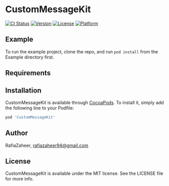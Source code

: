 # CustomMessageKit

[![CI Status](https://img.shields.io/travis/RafiaZaheer/CustomMessageKit.svg?style=flat)](https://travis-ci.org/RafiaZaheer/CustomMessageKit)
[![Version](https://img.shields.io/cocoapods/v/CustomMessageKit.svg?style=flat)](https://cocoapods.org/pods/CustomMessageKit)
[![License](https://img.shields.io/cocoapods/l/CustomMessageKit.svg?style=flat)](https://cocoapods.org/pods/CustomMessageKit)
[![Platform](https://img.shields.io/cocoapods/p/CustomMessageKit.svg?style=flat)](https://cocoapods.org/pods/CustomMessageKit)

## Example

To run the example project, clone the repo, and run `pod install` from the Example directory first.

## Requirements

## Installation

CustomMessageKit is available through [CocoaPods](https://cocoapods.org). To install
it, simply add the following line to your Podfile:

```ruby
pod 'CustomMessageKit'
```

## Author

RafiaZaheer, rafiazaheer94@gmail.com

## License

CustomMessageKit is available under the MIT license. See the LICENSE file for more info.
